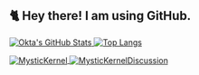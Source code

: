 ## 🐈 Hey there! I am using GitHub. ##
[![Okta's GitHub Stats](https://github-readme-stats.vercel.app/api?username=okta-10&show_icons=true&count_private=true&hide_border=false&layout=compact&title_color=00FF00&icon_color=00FFFF&text_color=FFFF00&bg_color=273849&include_all_commits=true)
![Top Langs](https://github-readme-stats.vercel.app/api/top-langs/?username=okta-10&layout=compact&show_icons=true&hide_border=false&title_color=00FF00&icon_color=00FFFF&text_color=FFFF00&bg_color=273849)](https://github.com/okta-10) 

<a align="center" href="https://t.me/MysticKernel">
	<img align="center" alt="MysticKernel" src="https://img.shields.io/badge/dynamic/json?logo=telegram&label=MysticKernel&labelColor=282c34&suffix=+members&color=00C907&query=%24.data.totalSubs&url=https%3A%2F%2Fapi.spencerwoo.com%2Fsubstats%2F%3Fsource%3Dtelegram%26queryKey%3DMysticKernel&longCache=true"/>
</a>

<a align="center" href="https://t.me/MysticKernelDiscussion">
	<img align="center" alt="MysticKernelDiscussion" src="https://img.shields.io/badge/dynamic/json?logo=telegram&label=MysticKernelDiscussion&labelColor=282c34&suffix=+members&color=00C907&query=%24.data.totalSubs&url=https%3A%2F%2Fapi.spencerwoo.com%2Fsubstats%2F%3Fsource%3Dtelegram%26queryKey%3DMysticKernelDiscussion&longCache=true"/>
</a>
